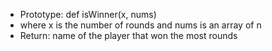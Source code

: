 - Prototype: def isWinner(x, nums)
- where x is the number of rounds and nums is an array of n
- Return: name of the player that won the most rounds

